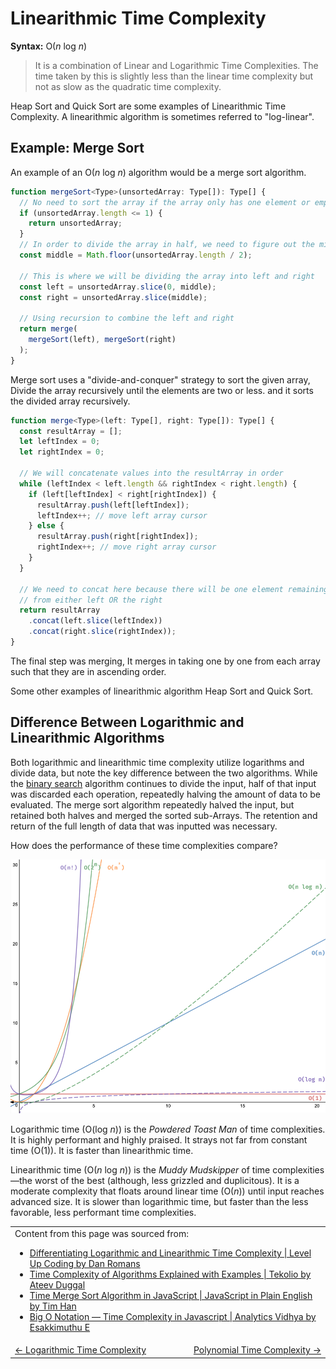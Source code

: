 # Linearithmic Time Complexity

**Syntax:** O(_n_ log _n_)

> It is a combination of Linear and Logarithmic Time Complexities. The time taken by this is slightly less than the linear time complexity but not as slow as the quadratic time complexity.

Heap Sort and Quick Sort are some examples of Linearithmic Time Complexity. A linearithmic algorithm is sometimes referred to "log-linear".

## Example: Merge Sort

An example of an O(_n_ log _n_) algorithm would be a merge sort algorithm.

```typescript
function mergeSort<Type>(unsortedArray: Type[]): Type[] {
  // No need to sort the array if the array only has one element or empty
  if (unsortedArray.length <= 1) {
    return unsortedArray;
  }
  // In order to divide the array in half, we need to figure out the middle
  const middle = Math.floor(unsortedArray.length / 2);

  // This is where we will be dividing the array into left and right
  const left = unsortedArray.slice(0, middle);
  const right = unsortedArray.slice(middle);

  // Using recursion to combine the left and right
  return merge(
    mergeSort(left), mergeSort(right)
  );
}
```

Merge sort uses a "divide-and-conquer" strategy to sort the given array, Divide the array recursively until the elements are two or less. and it sorts the divided array recursively.

```typescript
function merge<Type>(left: Type[], right: Type[]): Type[] {
  const resultArray = [];
  let leftIndex = 0;
  let rightIndex = 0;

  // We will concatenate values into the resultArray in order
  while (leftIndex < left.length && rightIndex < right.length) {
    if (left[leftIndex] < right[rightIndex]) {
      resultArray.push(left[leftIndex]);
      leftIndex++; // move left array cursor
    } else {
      resultArray.push(right[rightIndex]);
      rightIndex++; // move right array cursor
    }
  }

  // We need to concat here because there will be one element remaining
  // from either left OR the right
  return resultArray
    .concat(left.slice(leftIndex))
    .concat(right.slice(rightIndex));
}
```

The final step was merging, It merges in taking one by one from each array such that they are in ascending order.

Some other examples of linearithmic algorithm Heap Sort and Quick Sort.

## Difference Between Logarithmic and Linearithmic Algorithms

Both logarithmic and linearithmic time complexity utilize logarithms and divide data, but note the key difference between the two algorithms. While the [binary search](../../../algorithms/searching-algorithms/binary-search/README.md#binary-search) algorithm continues to divide the input, half of that input was discarded each operation, repeatedly halving the amount of data to be evaluated. The merge sort algorithm repeatedly halved the input, but retained both halves and merged the sorted sub-Arrays. The retention and return of the full length of data that was inputted was necessary.

How does the performance of these time complexities compare?

<img src="./time-complexities-comparison.png" alt="time complexities comparison" />

Logarithmic time (O(log _n_)) is the _Powdered Toast Man_ of time complexities. It is highly performant and highly praised. It strays not far from constant time (O(1)). It is faster than linearithmic time.

Linearithmic time (O(_n_ log _n_)) is the _Muddy Mudskipper_ of time complexities—the worst of the best (although, less grizzled and duplicitous). It is a moderate complexity that floats around linear time (O(_n_)) until input reaches advanced size. It is slower than logarithmic time, but faster than the less favorable, less performant time complexities.

<table>
  <tr>
    <td colspan="2">
      Content from this page was sourced from:
      <ul>
        <li><a href="https://levelup.gitconnected.com/differentiating-logarithmic-and-linearithmic-time-complexity-976cd49c351b">Differentiating Logarithmic and Linearithmic Time Complexity | Level Up Coding by Dan Romans</a></li>
        <li><a href="https://tekolio.com/time-complexity-of-algorithms-explained-with-examples/">Time Complexity of Algorithms Explained with Examples | Tekolio by Ateev Duggal</a></li>
        <li><a href="https://javascript.plainenglish.io/javascript-merge-sort-3205891ac060">Time Merge Sort Algorithm in JavaScript | JavaScript in Plain English by Tim Han</a></li>
        <li><a href="https://medium.com/analytics-vidhya/big-o-notation-time-complexity-in-javascript-f97f356de2c4">Big O Notation — Time Complexity in Javascript | Analytics Vidhya by Esakkimuthu E</a></li>
      </ul>
    </td>
  </tr>
  <tr>
    <td width="50%">
      <a href="../logarithmic-time-complexity#logarithmic-time-complexity"><- Logarithmic Time Complexity</a>
    </td>
    <td width="50%" align="right"> 
      <a href="../polynomial-time-complexity/README.md#polynomial-time-complexity">Polynomial Time Complexity -></a>
    </td>
  </tr>
</table>

